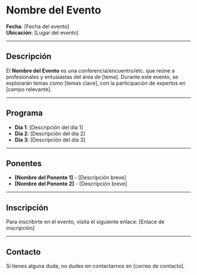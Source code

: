 # Nombre del Evento

**Fecha**: [Fecha del evento]  
**Ubicación**: [Lugar del evento]  

---

## Descripción

El **Nombre del Evento** es una conferencia/encuentro/etc. que reúne a profesionales y entusiastas del área de [tema]. Durante este evento, se explorarán temas como [temas clave], con la participación de expertos en [campo relevante].

---

## Programa

- **Día 1**: [Descripción del día 1]
- **Día 2**: [Descripción del día 2]
- **Día 3**: [Descripción del día 3]

---

## Ponentes

- **[Nombre del Ponente 1]** - [Descripción breve]
- **[Nombre del Ponente 2]** - [Descripción breve]

---

## Inscripción

Para inscribirte en el evento, visita el siguiente enlace: [Enlace de inscripción]

---

## Contacto

Si tienes alguna duda, no dudes en contactarnos en [correo de contacto].

